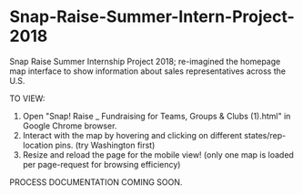 # Snap-Raise-Summer-Intern-Project-2018
Snap Raise Summer Internship Project 2018; re-imagined the homepage map interface to show information about sales representatives across the U.S.

TO VIEW:

1. Open "Snap! Raise _ Fundraising for Teams, Groups & Clubs (1).html" in Google Chrome browser.
2. Interact with the map by hovering and clicking on different states/rep-location pins. (try Washington first)
3. Resize and reload the page for the mobile view! (only one map is loaded per page-request for browsing efficiency)

PROCESS DOCUMENTATION COMING SOON.
